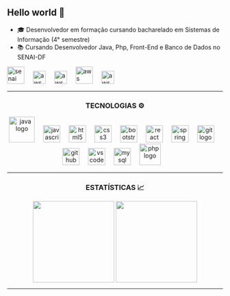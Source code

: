 ## Hello world 👋


<div display="flex">
<div style:"display : inline-block">
  <p>
  </p>
 <ul>
   <li>🎓 Desenvolvedor em formação cursando bacharelado em Sistemas de Informação (4° semestre)</li>
   <li>📚 Cursando Desenvolvedor Java, Php, Front-End e Banco de Dados no SENAI-DF</li>
 </ul>
  
  <img src="https://www.imagemhost.com.br/images/2024/11/22/Logo-novo-SENAI_-sem-slogan_755X325.png" height="40" alt="senai logo"/>
  <img width="12"/>
  <img src="https://josecastillolema.github.io/assets/images/posts/2020-07-09-aws-academy/01.png" height="30" alt="aws logo"/>
  <img width="12"/>
  <img src="https://freelogopng.com/images/all_img/1683006778udemy-logo-png.png" height="30" alt="aws logo"/>
  <img width="12"/>
  <img src="https://npjprojecao.com.br/pje/public/images/logo-uniprojecao.png" height="40" alt="aws logo"/>
  <img width="12"/>
  <img src="https://encrypted-tbn0.gstatic.com/images?q=tbn:ANd9GcTCbSvR-di_vzggFZI8wWH8KoU6CBlGAgc_aw&s" height="30" alt="aws logo"/>
  <img width="12"/>
  <br>
  
  
</div>
<div align="left">

</div>
</div>
<hr>

<div align="center" style:"display : inline-block">
  <h3>TECNOLOGIAS ⚙</h3>
  <img src="https://cdn.jsdelivr.net/gh/devicons/devicon@latest/icons/java/java-original-wordmark.svg" height="60" alt="java logo"/>
  <img width="12"/>
  <img src="https://cdn.jsdelivr.net/gh/devicons/devicon/icons/javascript/javascript-original.svg" height="40" alt="javascript logo"/>
  <img width="12"/>
  <img src="https://cdn.jsdelivr.net/gh/devicons/devicon/icons/html5/html5-original.svg" height="40" alt="html5 logo"/>
  <img width="12"/>
  <img src="https://cdn.jsdelivr.net/gh/devicons/devicon/icons/css3/css3-original.svg" height="40" alt="css3 logo"/>
  <img width="12"/>
  <img src="https://cdn.jsdelivr.net/gh/devicons/devicon/icons/bootstrap/bootstrap-original.svg" height="40" alt="bootstrap logo"/>
  <img width="12"/>
  <img src="https://cdn.jsdelivr.net/gh/devicons/devicon/icons/react/react-original.svg" height="40" alt="react logo"/>
  <img width="12"/>
  <img src="https://cdn.jsdelivr.net/gh/devicons/devicon@latest/icons/spring/spring-original.svg" height="40" alt="spring logo"/>
  <img width="12"/>        
  <img src="https://cdn.jsdelivr.net/gh/devicons/devicon/icons/git/git-original.svg" height="40" alt="git logo"/>
  <img width="12"/>
  <img src="https://cdn.jsdelivr.net/gh/devicons/devicon/icons/github/github-original.svg" height="40" alt="github logo"/>
  <img width="12"/>
  <img src="https://cdn.jsdelivr.net/gh/devicons/devicon/icons/vscode/vscode-original.svg" height="40" alt="vscode logo"/>
  <img width="12"/>
  <img src="https://cdn.jsdelivr.net/gh/devicons/devicon/icons/mysql/mysql-original.svg" height="40" alt="mysql logo"/>
  <img width="12"/>
  <img src="https://cdn.jsdelivr.net/gh/devicons/devicon/icons/php/php-original.svg" height="50" alt="php logo"/>
  <img width="12"/>
</div>                    

<hr>

<div align="center">
  <h3>ESTATÍSTICAS 📈</h3>
    <img align="center" height="190em" src="https://github-readme-stats.vercel.app/api?username=whatswrongedu&show_icons=true&theme=react&include_all_commits=true&count_private=false"/> 
    <img align="center" height="190em" src="https://github-readme-stats.vercel.app/api/top-langs/?username=whatswrongedu&layout=compact&langs_count=7&theme=react"/>
</div>

<hr>

